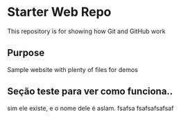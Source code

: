 # Starter Web Repo

This repository is for showing how Git and GitHub work

## Purpose

Sample website with plenty of files for demos

## Seção teste para ver como funciona..

sim ele existe, e o nome dele é aslam. fsafsa fsafsafsafsaf